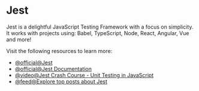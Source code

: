 # Jest

Jest is a delightful JavaScript Testing Framework with a focus on simplicity. It works with projects using: Babel, TypeScript, Node, React, Angular, Vue and more!

Visit the following resources to learn more:

- [@official@Jest](https://jestjs.io/)
- [@official@Jest Documentation](https://jestjs.io/docs/getting-started)
- [@video@Jest Crash Course - Unit Testing in JavaScript](https://www.youtube.com/watch?v=7r4xVDI2vho)
- [@feed@Explore top posts about Jest](https://app.daily.dev/tags/jest?ref=roadmapsh)
